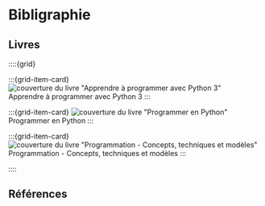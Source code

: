 # Bibligraphie

## Livres


::::{grid}


:::{grid-item-card}
![couverture du livre "Apprendre à programmer avec Python 3"](img/livre_swinnen.jpg)<br />
Apprendre à programmer avec Python 3
:::

:::{grid-item-card}
![couverture du livre "Programmer en Python"](img/livre_ramalho_2019.jpg)<br />
Programmer en Python
:::

:::{grid-item-card}
![couverture du livre "Programmation - Concepts, techniques et modèles"](img/livre_van_roy_2019.jpg)<br />
Programmation - Concepts, techniques et modèles
:::

::::


## Références

```{bibliography}
```